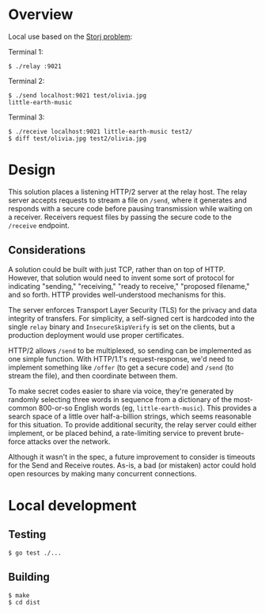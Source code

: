 # Overview

Local use based on the [Storj problem](problem.md):

Terminal 1:
```
$ ./relay :9021
```

Terminal 2:
```
$ ./send localhost:9021 test/olivia.jpg
little-earth-music
```

Terminal 3:
```
$ ./receive localhost:9021 little-earth-music test2/
$ diff test/olivia.jpg test2/olivia.jpg
```

# Design

This solution places a listening HTTP/2 server at the relay host.
The relay server accepts requests to stream a file on `/send`,
where it generates and responds with a secure code before pausing transmission while waiting on a receiver.
Receivers request files by passing the secure code to the `/receive` endpoint.

## Considerations

A solution could be built with just TCP, rather than on top of HTTP.
However, that solution would need to invent some sort of protocol for indicating "sending," "receiving,"
"ready to receive," "proposed filename," and so forth. HTTP provides well-understood mechanisms for this.

The server enforces Transport Layer Security (TLS) for the privacy and data integrity of transfers.
For simplicity, a self-signed cert is hardcoded into the single `relay` binary and `InsecureSkipVerify`
is set on the clients, but a production deployment would use proper certificates.

HTTP/2 allows `/send` to be multiplexed, so sending can be implemented as one simple function.
With HTTP/1.1's request-response, we'd need to implement something like `/offer` (to get a secure code) and `/send` (to stream the file),
and then coordinate between them.

To make secret codes easier to share via voice,
they're generated by randomly selecting three words in sequence from a dictionary of the most-common
800-or-so English words (eg, `little-earth-music`). This provides a search space of a little over half-a-billion
strings, which seems reasonable for this situation.
To provide additional security, the relay server could either implement, or be placed behind,
a rate-limiting service to prevent brute-force attacks over the network.

Although it wasn't in the spec, a future improvement to consider is timeouts for the Send and Receive routes.
As-is, a bad (or mistaken) actor could hold open resources by making many concurrent connections.

# Local development

## Testing

```
$ go test ./...
```

## Building

```
$ make
$ cd dist
```